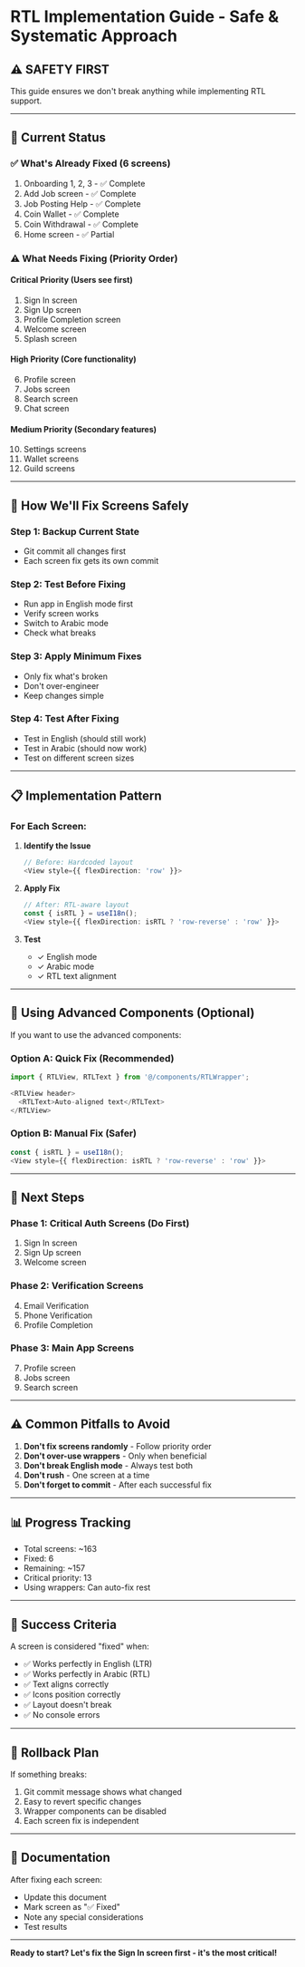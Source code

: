 # RTL Implementation Guide - Safe & Systematic Approach

## ⚠️ SAFETY FIRST
This guide ensures we don't break anything while implementing RTL support.

---

## 🎯 Current Status

### ✅ What's Already Fixed (6 screens)
1. Onboarding 1, 2, 3 - ✅ Complete
2. Add Job screen - ✅ Complete
3. Job Posting Help - ✅ Complete
4. Coin Wallet - ✅ Complete
5. Coin Withdrawal - ✅ Complete
6. Home screen - ✅ Partial

### ⚠️ What Needs Fixing (Priority Order)

#### **Critical Priority** (Users see first)
1. Sign In screen
2. Sign Up screen
3. Profile Completion screen
4. Welcome screen
5. Splash screen

#### **High Priority** (Core functionality)
6. Profile screen
7. Jobs screen
8. Search screen
9. Chat screen

#### **Medium Priority** (Secondary features)
10. Settings screens
11. Wallet screens
12. Guild screens

---

## 🔧 How We'll Fix Screens Safely

### Step 1: Backup Current State
- Git commit all changes first
- Each screen fix gets its own commit

### Step 2: Test Before Fixing
- Run app in English mode first
- Verify screen works
- Switch to Arabic mode
- Check what breaks

### Step 3: Apply Minimum Fixes
- Only fix what's broken
- Don't over-engineer
- Keep changes simple

### Step 4: Test After Fixing
- Test in English (should still work)
- Test in Arabic (should now work)
- Test on different screen sizes

---

## 📋 Implementation Pattern

### For Each Screen:

1. **Identify the Issue**
   ```typescript
   // Before: Hardcoded layout
   <View style={{ flexDirection: 'row' }}>
   ```

2. **Apply Fix**
   ```typescript
   // After: RTL-aware layout
   const { isRTL } = useI18n();
   <View style={{ flexDirection: isRTL ? 'row-reverse' : 'row' }}>
   ```

3. **Test**
   - ✓ English mode
   - ✓ Arabic mode
   - ✓ RTL text alignment

---

## 🎨 Using Advanced Components (Optional)

If you want to use the advanced components:

### Option A: Quick Fix (Recommended)
```typescript
import { RTLView, RTLText } from '@/components/RTLWrapper';

<RTLView header>
  <RTLText>Auto-aligned text</RTLText>
</RTLView>
```

### Option B: Manual Fix (Safer)
```typescript
const { isRTL } = useI18n();
<View style={{ flexDirection: isRTL ? 'row-reverse' : 'row' }}>
```

---

## 🚀 Next Steps

### Phase 1: Critical Auth Screens (Do First)
1. Sign In screen
2. Sign Up screen
3. Welcome screen

### Phase 2: Verification Screens
4. Email Verification
5. Phone Verification
6. Profile Completion

### Phase 3: Main App Screens
7. Profile screen
8. Jobs screen
9. Search screen

---

## ⚠️ Common Pitfalls to Avoid

1. **Don't fix screens randomly** - Follow priority order
2. **Don't over-use wrappers** - Only when beneficial
3. **Don't break English mode** - Always test both
4. **Don't rush** - One screen at a time
5. **Don't forget to commit** - After each successful fix

---

## 📊 Progress Tracking

- Total screens: ~163
- Fixed: 6
- Remaining: ~157
- Critical priority: 13
- Using wrappers: Can auto-fix rest

---

## 🎯 Success Criteria

A screen is considered "fixed" when:
- ✅ Works perfectly in English (LTR)
- ✅ Works perfectly in Arabic (RTL)
- ✅ Text aligns correctly
- ✅ Icons position correctly
- ✅ Layout doesn't break
- ✅ No console errors

---

## 🔄 Rollback Plan

If something breaks:
1. Git commit message shows what changed
2. Easy to revert specific changes
3. Wrapper components can be disabled
4. Each screen fix is independent

---

## 📝 Documentation

After fixing each screen:
- Update this document
- Mark screen as "✅ Fixed"
- Note any special considerations
- Test results

---

**Ready to start? Let's fix the Sign In screen first - it's the most critical!**

